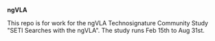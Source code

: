 <b>ngVLA</b>

This repo is for work for the ngVLA Technosignature Community Study "SETI Searches with the ngVLA". The study runs Feb 15th to Aug 31st.


